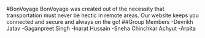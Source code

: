 #BonVoyage
BonVoyage was created out of the necessity that transportation must never be hectic in remote areas. Our website keeps you connected and secure and always on the go!
##Group Members
-Devrikh Jatav
-Gaganpreet Singh
-Inarat Hussain
-Sneha Chinchkar Achyut
-Arpita
